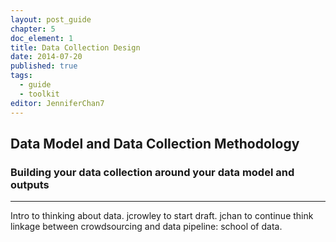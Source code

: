 ```yaml
---
layout: post_guide
chapter: 5
doc_element: 1
title: Data Collection Design
date: 2014-07-20
published: true 
tags:
  - guide
  - toolkit
editor: JenniferChan7
---
```


## Data Model and Data Collection Methodology

### Building your data collection around your data model and outputs




---

Intro to thinking about data. 
jcrowley to start draft. jchan to continue
think linkage between crowdsourcing and 
data pipeline: school of data. 

